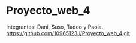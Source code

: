 # Proyecto_web_4
Integrantes: Dani, Suso, Tadeo y Paola.
https://github.com/10965123J/Proyecto_web_4.git
